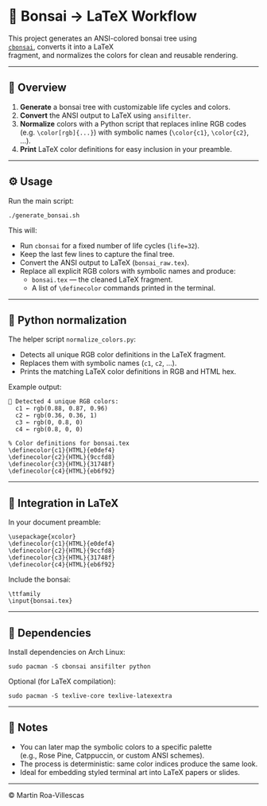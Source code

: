 # 🌲 Bonsai → LaTeX Workflow

This project generates an ANSI-colored bonsai tree using  
[`cbonsai`](https://gitlab.com/jallbrit/cbonsai), converts it into a LaTeX  
fragment, and normalizes the colors for clean and reusable rendering.

---

## 🧩 Overview

1. **Generate** a bonsai tree with customizable life cycles and colors.  
2. **Convert** the ANSI output to LaTeX using `ansifilter`.  
3. **Normalize** colors with a Python script that replaces inline RGB codes  
   (e.g. `\color[rgb]{...}`) with symbolic names (`\color{c1}`, `\color{c2}`, …).  
4. **Print** LaTeX color definitions for easy inclusion in your preamble.

---

## ⚙️ Usage

Run the main script:

    ./generate_bonsai.sh

This will:
- Run `cbonsai` for a fixed number of life cycles (`life=32`).
- Keep the last few lines to capture the final tree.
- Convert the ANSI output to LaTeX (`bonsai_raw.tex`).
- Replace all explicit RGB colors with symbolic names and produce:
  - `bonsai.tex` — the cleaned LaTeX fragment.
  - A list of `\definecolor` commands printed in the terminal.

---

## 🐍 Python normalization

The helper script `normalize_colors.py`:
- Detects all unique RGB color definitions in the LaTeX fragment.  
- Replaces them with symbolic names (`c1`, `c2`, …).  
- Prints the matching LaTeX color definitions in RGB and HTML hex.

Example output:

    🎨 Detected 4 unique RGB colors:
      c1 ← rgb(0.88, 0.87, 0.96)
      c2 ← rgb(0.36, 0.36, 1)
      c3 ← rgb(0, 0.8, 0)
      c4 ← rgb(0.8, 0, 0)

    % Color definitions for bonsai.tex
    \definecolor{c1}{HTML}{e0def4}
    \definecolor{c2}{HTML}{9ccfd8}
    \definecolor{c3}{HTML}{31748f}
    \definecolor{c4}{HTML}{eb6f92}

---

## 📄 Integration in LaTeX

In your document preamble:

    \usepackage{xcolor}
    \definecolor{c1}{HTML}{e0def4}
    \definecolor{c2}{HTML}{9ccfd8}
    \definecolor{c3}{HTML}{31748f}
    \definecolor{c4}{HTML}{eb6f92}

Include the bonsai:

    \ttfamily
    \input{bonsai.tex}

---

## 🧠 Dependencies

Install dependencies on Arch Linux:

    sudo pacman -S cbonsai ansifilter python

Optional (for LaTeX compilation):

    sudo pacman -S texlive-core texlive-latexextra

---

## 🌸 Notes

- You can later map the symbolic colors to a specific palette  
  (e.g., Rose Pine, Catppuccin, or custom ANSI schemes).  
- The process is deterministic: same color indices produce the same look.  
- Ideal for embedding styled terminal art into LaTeX papers or slides.

---

© Martin Roa-Villescas
